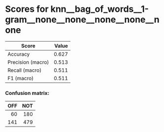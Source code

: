 # Scores for knn__bag_of_words__1-gram__none__none__none__none__none
|      Score      |Value|
|-----------------|----:|
|Accuracy         |0.627|
|Precision (macro)|0.513|
|Recall (macro)   |0.511|
|F1 (macro)       |0.511|

### Confusion matrix:
|OFF|NOT|
|--:|--:|
| 60|180|
|141|479|
